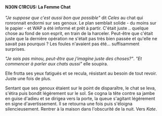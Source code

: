 #### N30N C1RCUS: La Femme Chat


_"Je suppose que c'est aussi bon que possible"_ dit _Celes_ au chat qui ronronnait endormi sur ses genoux. Le plan semblait solide - du moins sur le papier - et WAP a été informé et prêt à partir. C'était juste .. quelque chose au fond de son esprit, en train de la harceler. Peut-être que c'était juste que la dernière opération ne s'était pas très bien passée et qu'elle ne savait pas pourquoi ? Les foules n'avaient pas été… suffisamment surprises.

_"Je sais pas minou, peut-être que j'imagine juste des choses?"_. _"Et commencer à parler aux chats aussi"_ elle soupira.

Elle frotta ses yeux fatigués et se recula, résistant au besoin de tout revoir. Juste une fois de plus.

Sentant que ses genoux étaient sur le point de disparaître, le chat se leva, s'étira puis bondit légèrement sur le sol. Se cogna la tête contre sa jambe en guise d'adieu et se dirigea vers la porte, la queue s'agitant légèrement en signe d'avertissement. Il se retourna une fois puis s'éloigna silencieusement. Rentrer à la maison dans l'obscurité de la nuit. Vers _Kate_.

